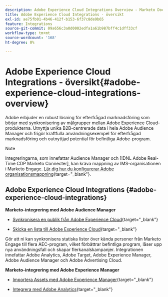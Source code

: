 ```yaml
---
description: Adobe Experience Cloud Integrations Overview - Marketo Docs - produktdokumentation
title: Adobe Experience Cloud Integrations - översikt
exl-id: ae75fb01-4b46-412f-b153-6f37c8de9b65
feature: Integrations
source-git-commit: 09a656c3a0d0002edfa1a61b987bff4c1dff33cf
workflow-type: tm+mt
source-wordcount: '168'
ht-degree: 0%

---
```


# Adobe Experience Cloud Integrations - översikt{#adobe-experience-cloud-integrations-overview}

Adobe erbjuder en robust lösning för efterfrågad marknadsföring som börjar med synkronisering av målgrupper mellan Adobe Experience Cloud-produkterna. Utnyttja unika B2B-centrerade data i hela Adobe Audience Manager och frigör kraftfulla användningsexempel för efterfrågad marknadsföring och outnyttjad potential för befintliga Adobe-program.

>[!NOTE]
>
>Integreringarna, som innefattar Audience Manager och [!DNL Adobe Real-Time CDP Marketo Connecter], kan kräva mappning av IMS-organisationen i Marketo Engage. [Lär dig hur du konfigurerar Adobe organisationsmappning](/help/marketo/product-docs/adobe-experience-cloud-integrations/set-up-adobe-organization-mapping.md){target="_blank"}.

## Adobe Experience Cloud Integrations {#adobe-experience-cloud-integrations}

**Marketo-integrering med Adobe Audience Manager**

* [Synkronisera en publik från Adobe Experience Cloud](/help/marketo/product-docs/adobe-experience-cloud-integrations/sync-an-audience-from-adobe-experience-cloud.md){target="_blank"}

* [Skicka en lista till Adobe Experience Cloud](/help/marketo/product-docs/core-marketo-concepts/smart-lists-and-static-lists/static-lists/send-a-list-to-adobe-experience-cloud.md){target="_blank"}

Gör att ni kan synkronisera statiska listor över kända personer från Marketo Engage till flera AEC-program, vilket förbättrar befintliga program, låser upp nya användningsfall och skapar flerkanalskampanjer. Integrationen innefattar Adobe Analytics, Adobe Target, Adobe Experience Manager, Adobe Audience Manager och Adobe Advertising Cloud.

**Marketo-integrering med Adobe Experience Manager**

* [Importera Assets med Adobe Experience Manager](/help/marketo/product-docs/adobe-experience-cloud-integrations/importing-assets-with-adobe-experience-manager.md){target="_blank"}

* [Integrera med Adobe Analytics](/help/marketo/product-docs/web-personalization/reporting-for-web-personalization/web-analytics-integrations/integrate-with-adobe-analytics.md){target="_blank"}
